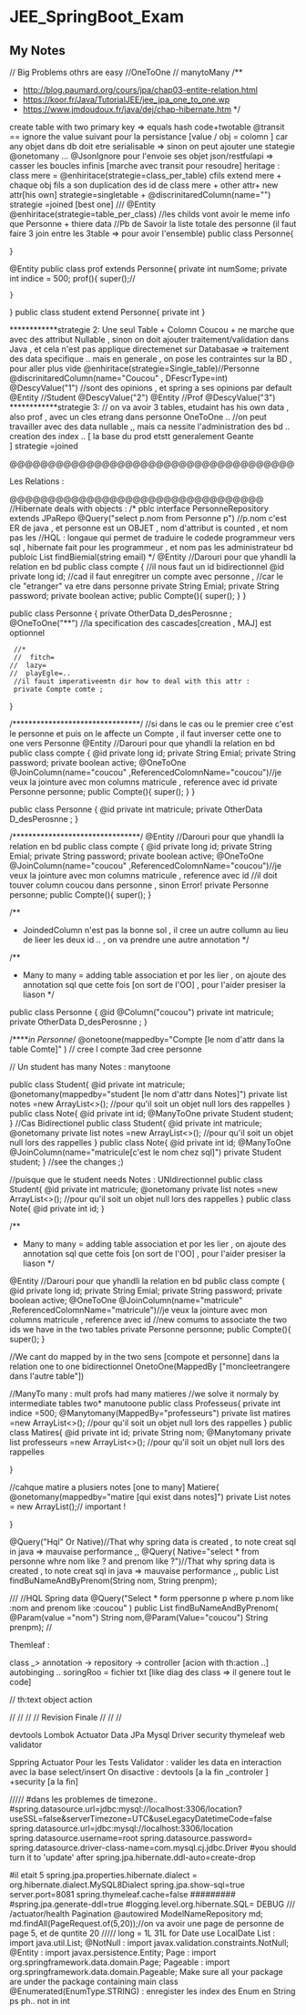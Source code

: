 # JEE_SpringBoot_Exam

## My Notes

// Big Problems  othrs are easy
//OneToOne
// manytoMany
/**
 * http://blog.paumard.org/cours/jpa/chap03-entite-relation.html
 * https://koor.fr/Java/TutorialJEE/jee_jpa_one_to_one.wp
 * https://www.jmdoudoux.fr/java/dej/chap-hibernate.htm
 */

create table with two primary key => equals hash code+twotable
@transit == ignore the value suivant pour la persistance [value / obj = colomn ] 
car any objet dans db doit etre serialisable => sinon on peut ajouter une stategie @onetomany ...
@JsonIgnore pour l'envoie ses objet json/restfulapi => casser les boucles infinis 
[marche avec transit pour resoudre]
heritage :
class mere = @enhiritace(strategie=class_per_table)
cfils extend mere + chaque obj fils a son duplication des id de class mere + other attr+ new attr[his own]
strategie=singletable + @discrinitaredColumn(name="")
strategie =joined [best one]
///
@Entity
@enhiritace(strategie=table_per_class)
//les childs vont avoir le meme info que Personne + thiere data
//Pb de Savoir la liste totale des personne (il faut faire 3 join entre les 3table => pour avoir l'ensemble)
public class Personne{

}

@Entity
public class prof extends Personne{
    private int numSome;
    private int indice = 500;
    prof(){
        super();//

    }
}
public class student extend Personne{
    private int 
}

************strategie 2:
Une seul Table + Colomn Coucou + ne marche que avec des attribut Nullable , sinon on doit ajouter traitement/validation dans Java , et cela n'est pas applique directemenet sur Databasae
=> traitement des data specifique .. mais en generale , on pose les contraintes sur la BD , pour aller plus vide 
@enhiritace(strategie=Single_table)//Personne
@discrinitaredColumn(name="Coucou" , DFescrType=int)
@DescyValue("1") //sont des opinions , et spring a ses opinions par default
@Entity //Student
@DescyValue("2")
@Entity //Prof
@DescyValue("3")
************strategie 3:
// on va avoir 3 tables, etudaint has his own data , also prof , avec un cles etrang dans personne OneToOne ..
//on peut travailler avec des data nullable ,, mais ca nessite l'administration des bd .. creation des index .. [
la base du prod etstt generalement Geante    
]
strategie =joined 


@@@@@@@@@@@@@@@@@@@@@@@@@@@@@@@@@@@@@

Les Relations :

 @@@@@@@@@@@@@@@@@@@@@@@@@@@@@@@@@
 //Hibernate deals with objects :
/*
pblc interface PersonneRepository extends JPaRepo<Personne Long>
@Query("select p.nom from Personne p") 
//p.nom c'est ER de java , et personne est un OBJET , nom d'attribut is counted , et nom pas les 
//HQL : longaue qui permet de traduire le codede programmeur vers sql , hibernate fait pour les programmeur , et nom pas les administrateur bd
publoic List<persnne> findBiemial(string email)
*/
@Entity //Darouri pour que yhandli la relation en bd
 public class compte {
     //il nous faut un id bidirectionnel
     @id
     private long id;
     //cad il faut enregitrer un compte avec personne , 
     //car le cle "etranger" va etre dans personne 
     private String Emial;
     private String password;
     private boolean active;
     public Compte(){
         super();
     }
 }


 public class Personne {
     private OtherData D_desPerosnne ;
     @OneToOne("**") //la specification des cascades[creation , MAJ] est optionnel

     //* 
     //  fitch=
    //  lazy=
    //  playEgle=..
     //il fauit imperativeemtn dir how to deal with this attr :
     private Compte comte ;
 }



 /********************************/
 //si dans le cas ou le premier cree c'est le personne et puis on le affecte un Compte , il faut inverser cette one to one vers Personne
 @Entity //Darouri pour que yhandli la relation en bd
 public class compte {
   @id
     private long id;
     private String Emial;
     private String password;
     private boolean active;
     @OneToOne
     @JoinColumn(name="coucou" ,ReferencedColomnName="coucou")//je veux la jointure avec mon columns matricule , reference avec id
     private Personne personne;
     public Compte(){
         super();
     }
 }


 public class Personne {
     @id
     private int matricule;
     private OtherData D_desPerosnne ;
 }



  /********************************/
 @Entity //Darouri pour que yhandli la relation en bd
 public class compte {
    @id
     private long id;
     private String Emial;
     private String password;
     private boolean active;
     @OneToOne
     @JoinColumn(name="coucou" ,ReferencedColomnName="coucou")//je veux la jointure avec mon columns matricule , reference avec id
     //il doit touver column coucou dans personne , sinon Error!
     private Personne personne;
     public Compte(){
         super();
     }


/**
 * JoindedColumn n'est pas la bonne sol , il cree un autre collumn au lieu de lieer les deux id .. , on va prendre une autre annotation 
 */







  /**
  *  Many to many = adding table association
  et por les lier , on ajoute des annotation sql que cette fois [on sort de l'OO] , pour l'aider presiser la liason
   */  

 public class Personne {
    @id
    @Column("coucou")
    private int matricule;
    private OtherData D_desPerosnne ;
}


/*****in Personne*/
@onetoone(mappedby="Compte  [le nom d'attr dans la table Comte]" ) // cree l compte 3ad cree personne







// Un student has many Notes : manytoone 

public class Student{
    @id 
    private int matricule;
    @onetomany(mappedby="student [le nom d'attr dans Notes]")
    private list <Note> notes =new ArrayList<>(); //pour qu'il soit un objet null lors des rappelles 
}
public class Note{
    @id 
    private int id;
    @ManyToOne
    private Student student;
}
 //Cas Bidirectionel 
 public class Student{
    @id 
    private int matricule;
    @onetomany
    private list <Note> notes =new ArrayList<>(); //pour qu'il soit un objet null lors des rappelles 
}
public class Note{
    @id 
    private int id;
    @ManyToOne
    @JoinColumn(name="matricule[c'est le nom chez sql]")
    private Student student;
}
//see the changes ;)


//puisque que le student needs Notes : UNIdirectionnel
public class Student{
    @id 
    private int matricule;
    @onetomany
    private list <Note> notes =new ArrayList<>(); //pour qu'il soit un objet null lors des rappelles 
}
public class Note{
    @id 
    private int id;
}












/**
 *  Many to many = adding table association
 et por les lier , on ajoute des annotation sql que cette fois [on sort de l'OO] , pour l'aider presiser la liason
  */  

@Entity //Darouri pour que yhandli la relation en bd
public class compte {
   @id
    private long id;
    private String Emial;
    private String password;
    private boolean active;
    @OneToOne
    @JoinColumn(name="matricule" ,ReferencedColomnName="matricule")//je veux la jointure avec mon columns matricule , reference avec id
    //new comums to associate the two ids we have in the two tables
    private Personne personne;
    public Compte(){
        super();
    }



 //We cant do mapped by in the two sens [compote et personne] dans la relation one to one bidirectionnel OnetoOne(MappedBy ["moncleetrangere dans l'autre table"])



//ManyTo many : mult profs had many matieres
//we solve it normaly by intermediate tables two* manutoone
public class Professeus{
    private int indice =500;
    @Manytomany(MappedBy="professeurs")
    private list <Note> matires =new ArrayList<>(); //pour qu'il soit un objet null lors des rappelles 
}
public class Matires{
    @id 
    private int id;
    private String nom;
    @Manytomany
    private list <Note> professeurs =new ArrayList<>(); //pour qu'il soit un objet null lors des rappelles 

}

//cahque matire a plusiers notes [one to many]
Matiere{
    @onetomany(mappedby="matire [qui exist dans notes]")
    private List<Notes> notes = new ArrayList<Notes>();// important !

}



@Query("Hql" Or Native)//That why spring data is created , to  note creat sql in java => mauvaise performance ,,
@Query( Native="select * from personne whre nom like ? and prenom like ?")//That why spring data is created , to  note creat sql in java => mauvaise performance ,,
public List<personne>  findBuNameAndByPrenom(String nom, String prenpm);

///
//HQL Spring data
@Query("Select * form ppersonne p where p.nom like :nom and prenom like :coucou" )
public List<personne>  findBuNameAndByPrenom( @Param(value ="nom") String nom,@Param(Value="coucou")  String prenpm);
//





Themleaf :

class _> annotation -> repository -> controller [acion with th:action ..] 
autobinging .. 
soringRoo = fichier txt [like diag des class => il genere tout le code]

// th:text object action






// 
// 
// 
// Revision Finale 
// 
// 
// 



devtools
Lombok
Actuator
Data JPa
Mysql Driver
security
thymeleaf
web
validator 

Sppring Actuator Pour les Tests
Validator : valider les data en interaction avec la base select/insert
On disactive : devtools [a la fin _controler ]  +security [a la fin]


/////
#dans les problemes de timezone..
#spring.datasource.url=jdbc:mysql://localhost:3306/location?useSSL=false&serverTimezone=UTC&useLegacyDatetimeCode=false
spring.datasource.url=jdbc:mysql://localhost:3306/location
spring.datasource.username=root
spring.datasource.password=
spring.datasource.driver-class-name=com.mysql.cj.jdbc.Driver
#you should turn it to 'update' after
spring.jpa.hibernate.ddl-auto=create-drop

#il etait 5
spring.jpa.properties.hibernate.dialect = org.hibernate.dialect.MySQL8Dialect
spring.jpa.show-sql=true
server.port=8081
spring.thymeleaf.cache=false
#########
#spring.jpa.generate-ddl=true
#logging.level.org.hibernate.SQL= DEBUG
///
/actuator/health
Pagination 
@autowired
ModelNameRepository md;
md.findAll(PageRequest.of(5,20));//on va avoir une page de personne de page 5, et de quntite 20
/////
long = 1L 31L
for Date use LocalDate
List<Personne> : import java.util.List;
@NotNull : import javax.validation.constraints.NotNull;
@Entity : import javax.persistence.Entity;
Page : import org.springframework.data.domain.Page;
Pageable : import org.springframework.data.domain.Pageable;
Make sure all your package are under the package containing main class
@Enumerated(EnumType.STRING) : enregister les index des Enum en String ps ph.. not in int

